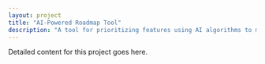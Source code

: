 ```yaml
---
layout: project
title: "AI-Powered Roadmap Tool"
description: "A tool for prioritizing features using AI algorithms to maximize user impact."
---
```

Detailed content for this project goes here.
